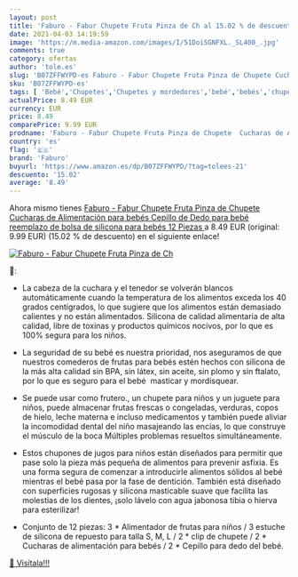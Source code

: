 ```yaml
---
layout: post
title: 'Faburo - Fabur Chupete Fruta Pinza de Ch al 15.02 % de descuento'
date: 2021-04-03 14:19:59
image: 'https://m.media-amazon.com/images/I/51DoiSGNFXL._SL400_.jpg'
comments: true
category: ofertas
author: 'tole.es'
slug: 'B07ZFFWYPD-es Faburo - Fabur Chupete Fruta Pinza de Chupete Cucharas de...'
sku: 'B07ZFFWYPD-es'
tags: [ 'Bebé','Chupetes','Chupetes y mordedores','bebé','bebés','chupete','faburo', ]
actualPrice: 8.49 EUR
currency: EUR
price: 8.49
comparePrice: 9.99 EUR
prodname: 'Faburo - Fabur Chupete Fruta Pinza de Chupete  Cucharas de Alimentación para bebés  Cepillo de Dedo para bebé  reemplazo de bolsa de silicona para bebés 12 Piezas '
country: 'es'
flag: '🇪🇸'
brand: 'Faburo'
buyurl: 'https://www.amazon.es/dp/B07ZFFWYPD/?tag=tolees-21'
descuento: '15.02'
average: '8.49'
---
```


Ahora mismo tienes [Faburo - Fabur Chupete Fruta Pinza de Chupete  Cucharas de Alimentación para bebés  Cepillo de Dedo para bebé  reemplazo de bolsa de silicona para bebés 12 Piezas ](https://www.amazon.es/dp/B07ZFFWYPD/?tag=tolees-21) a 8.49 EUR (original: 9.99 EUR) (15.02 %  de descuento) en el siguiente enlace!

[![Faburo - Fabur Chupete Fruta Pinza de Ch](https://m.media-amazon.com/images/I/51DoiSGNFXL._SL400_.jpg)](https://www.amazon.es/dp/B07ZFFWYPD/?tag=tolees-21)

🔎:

- <p>La cabeza de la cuchara y el tenedor se volverán blancos automáticamente cuando la temperatura de los alimentos exceda los 40 grados centígrados, lo que sugiere que los alimentos están demasiado calientes y no están alimentados. Silicona de calidad alimentaria de alta calidad, libre de toxinas y productos químicos nocivos, por lo que es 100% segura para los niños.</p>
- <p>La seguridad de su bebé es nuestra prioridad, nos aseguramos de que nuestros comederos de frutas para bebés estén hechos con silicona de la más alta calidad sin BPA, sin látex, sin aceite, sin plomo y sin ftalato, por lo que es seguro para el bebé  masticar y mordisquear.</p>
- <p>Se puede usar como frutero., un chupete para niños y un juguete para niños, puede almacenar frutas frescas o congeladas, verduras, copos de hielo, leche materna e incluso medicamentos y también puede aliviar la incomodidad dental del niño masajeando las encías, lo que construye el músculo de la boca Múltiples problemas resueltos simultáneamente.</p>
- <p>Estos chupones de jugos para niños están diseñados para permitir que pase solo la pieza más pequeña de alimentos para prevenir asfixia. Es una forma segura de comenzar a introducirle alimentos sólidos al bebé mientras el bebé pasa por la fase de dentición. También está diseñado con superficies rugosas y silicona masticable suave que facilita las molestias de los dientes, ¡solo lávelo con agua jabonosa tibia o hierva para esterilizar!</p>
- <p>Conjunto de 12 piezas: 3 * Alimentador de frutas para niños / 3 estuche de silicona de repuesto para talla S, M, L / 2 * clip de chupete / 2 * Cucharas de alimentación para bebés / 2 * Cepillo para dedo del bebé.</p>

[🛒 Visítala!!!](https://www.amazon.es/dp/B07ZFFWYPD/?tag=tolees-21)
